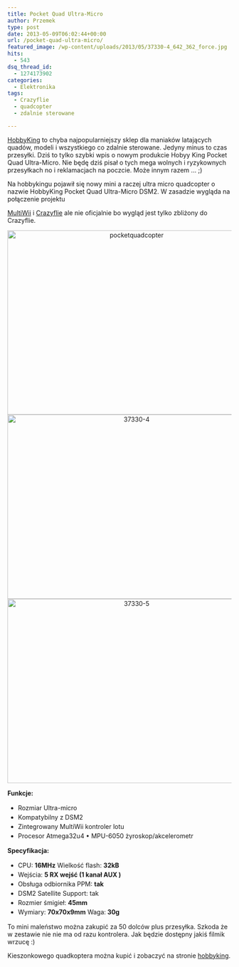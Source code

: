 ```yaml
---
title: Pocket Quad Ultra-Micro
author: Przemek
type: post
date: 2013-05-09T06:02:44+00:00
url: /pocket-quad-ultra-micro/
featured_image: /wp-content/uploads/2013/05/37330-4_642_362_force.jpg
hits:
  - 543
dsq_thread_id:
  - 1274173902
categories:
  - Elektronika
tags:
  - Crazyflie
  - quadcopter
  - zdalnie sterowane

---
```

<a href="http://hobbyking.com/" target="_blank">HobbyKing</a> to chyba najpopularniejszy sklep dla maniaków latających quadów, modeli i wszystkiego co zdalnie sterowane. Jedyny minus to czas przesyłki. Dziś to tylko szybki wpis o nowym produkcie Hobyy King Pocket Quad Ultra-Micro. Nie będę dziś pisał o tych mega wolnych i ryzykownych przesyłkach no i reklamacjach na poczcie. Może innym razem &#8230; ;)

<!--more--> Na hobbykingu pojawił się nowy mini a raczej ultra micro quadcopter o nazwie HobbyKing Pocket Quad Ultra-Micro DSM2. W zasadzie wygląda na połączenie projektu 

<a href="http://www.multiwii.com/" target="_blank">MultiWii</a> i <a href="http://www.bitcraze.se/2013/04/soon-pre-orders-will-start-shipping/" target="_blank">Crazyflie</a> ale nie oficjalnie bo wygląd jest tylko zbliżony do Crazyflie.

<p style="text-align: center;">
  <a href="http://techfreak.pl/wp-content/uploads/2013/05/pocketquadcopter.jpg"><img class="aligncenter size-full wp-image-3106" alt="pocketquadcopter" src="http://techfreak.pl/wp-content/uploads/2013/05/pocketquadcopter.jpg" width="565" height="414" /></a> <a href="http://techfreak.pl/wp-content/uploads/2013/05/37330-4.jpg"><img class="aligncenter size-full wp-image-3115" alt="37330-4" src="http://techfreak.pl/wp-content/uploads/2013/05/37330-4.jpg" width="565" height="414" /></a> <a href="http://techfreak.pl/wp-content/uploads/2013/05/37330-5.jpg"><img class="aligncenter size-full wp-image-3116" alt="37330-5" src="http://techfreak.pl/wp-content/uploads/2013/05/37330-5.jpg" width="565" height="414" /></a>
</p>

<p style="text-align: left;">
  <strong>Funkcje:</strong>
</p>

  * <span style="line-height: 1.5em;">Rozmiar Ultra-micro</span>
  * <span style="line-height: 1.5em;">Kompatybilny z DSM2</span>
  * <span style="line-height: 1.5em;">Zintegrowany MultiWii kontroler lotu</span>
  * <span style="line-height: 1.5em;">Procesor Atmega32u4 • MPU-6050 żyroskop/akcelerometr</span>

<p style="text-align: left;">
  <strong>Specyfikacja:</strong>
</p>

  * <span style="line-height: 1.5em;">CPU: </span><strong style="line-height: 1.5em;">16MHz</strong> <span style="line-height: 1.5em;">Wielkość flash: </span><strong style="line-height: 1.5em;">32kB </strong>
  * <span style="line-height: 1.5em;">Wejścia: </span><strong style="line-height: 1.5em;">5 RX wejść (1 kanał AUX )</strong>
  * <span style="line-height: 1.5em;">Obsługa odbiornika PPM: </span><strong style="line-height: 1.5em;">tak</strong>
  * <span style="line-height: 1.5em;">DSM2 Satellite Support: tak</span>
  * <span style="line-height: 1.5em;">Rozmier śmigieł: </span><strong style="line-height: 1.5em;">45mm </strong>
  * <span style="line-height: 1.5em;">Wymiary: </span><strong style="line-height: 1.5em;">70x70x9mm</strong> <span style="line-height: 1.5em;">Waga:</span><strong style="line-height: 1.5em;"> 30g </strong>

<p style="text-align: left;">
  To mini maleństwo można zakupić za 50 dolców plus przesyłka. Szkoda że w zestawie nie nie ma od razu kontrolera. Jak będzie dostępny jakiś filmik wrzucę :)
</p>

<p style="text-align: left;">
  Kieszonkowego quadkoptera można kupić i zobaczyć na stronie <a href="http://www.hobbyking.com/hobbyking/store/__37330__HobbyKing_Pocket_Quad_Ultra_Micro_DSM2_MultiWii_Quadcopter_PNF_.html">hobbyking</a>.
</p>